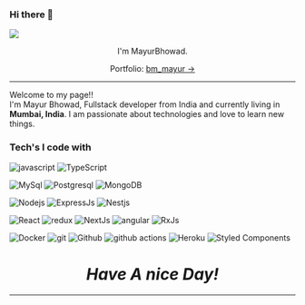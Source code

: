 ### Hi there 👋

![](https://visitor-badge.glitch.me/badge?page_id=MayurBhowad.MayurBhowad)


<p align='center'>
I'm MayurBhowad.
</p>
<p align='center'>Portfolio: <a href="https://bm-mayur.vercel.app/" target="_blank">bm_mayur &#8594;</a> </p>

<hr />

<p>Welcome to my page!! </br> I'm Mayur Bhowad, Fullstack developer from India and currently living in <b>Mumbai, India</b>. 
I am passionate about technologies and love to learn new things. </p>
<h3>Tech's I code with</h3>
<p>
  <img alt="javascript" src="https://img.shields.io/badge/-javascript-yellow?style=rounded-square&logo=javascript&logoColor=white" />
  <img alt="TypeScript" src="https://img.shields.io/badge/-TypeScript-007ACC?style=rounded-square&logo=typescript&logoColor=white" />
</p>
<p>
  <img alt="MySql" src="https://img.shields.io/badge/-MySql-blue?style=rounded-square&logo=mysql&logoColor=white" />
  <img alt="Postgresql" src="https://img.shields.io/badge/-Postgresql-blue?style=rounded-square&logo=postgresql&logoColor=white" />
  <img alt="MongoDB" src="https://img.shields.io/badge/-MongoDB-13aa52?style=rounded-square&logo=mongodb&logoColor=white" />
</p>

<p>
   <img alt="Nodejs" src="https://img.shields.io/badge/-Nodejs-43853d?style=rounded-square&logo=Node.js&logoColor=white" />
  <img alt="ExpressJs" src="https://img.shields.io/badge/ExpressJs-black?style=rounded-square&logo=express&logoColor=white" />
  <img alt="Nestjs" src="https://img.shields.io/badge/-Nestjs-DD0031?style=rounded-square&logo=Nestjs&logoColor=white" />
</p>
<p>
  <img alt="React" src="https://img.shields.io/badge/-React-45b8d8?style=rounded-square&logo=react&logoColor=white" />
  <img alt="redux" src="https://img.shields.io/badge/-Redux-764ABC?style=rounded-square&logo=redux&logoColor=white" />
  <img alt="NextJs" src="https://img.shields.io/badge/NextJs-black?style=rounded-square&logo=next.js&logoColor=white" />
  <img alt="angular" src="https://img.shields.io/badge/-Angular 7+-DD0031?style=rounded-square&logo=angular&logoColor=white" />
  <img alt="RxJs" src="https://img.shields.io/badge/-RxJs-%23B7178C?style=rounded-square&logo=reactivex&logoColor=white" />
</P>

<p>
  <img alt="Docker" src="https://img.shields.io/badge/-Docker-46a2f1?style=rounded-square&logo=docker&logoColor=white" />
  <img alt="git" src="https://img.shields.io/badge/-Git-F05032?style=rounded-square&logo=git&logoColor=white" />
   <img alt="Github" src="https://img.shields.io/badge/-github-black?style=rounded-square&logo=github&logoColor=white" />
  <img alt="github actions" src="https://img.shields.io/badge/-Github_Actions-2088FF?style=rounded-square&logo=github-actions&logoColor=white" />
  <img alt="Heroku" src="https://img.shields.io/badge/-Heroku-430098?style=rounded-square&logo=heroku&logoColor=white" />
  <img alt="Styled Components" src="https://img.shields.io/badge/-Styled_Components-db7092?style=rounded-square&logo=styled-components&logoColor=white" />
  
</p>

<h1 align='center'><i>Have A nice Day!</i></h1>
<hr/>


<!--
**MayurBhowad/MayurBhowad** is a ✨ _special_ ✨ repository because its `README.md` (this file) appears on your GitHub profile.

Here are some ideas to get you started:

- 🔭 I’m currently working on ...
- 🌱 I’m currently learning ...
- 👯 I’m looking to collaborate on ...
- 🤔 I’m looking for help with ...
- 💬 Ask me about ...
- 📫 How to reach me: ...
- 😄 Pronouns: ...
- ⚡ Fun fact: ...
-->

